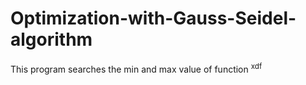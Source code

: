 # Optimization-with-Gauss-Seidel-algorithm

This program searches the min and max value of function <sup>xdf</sup>
